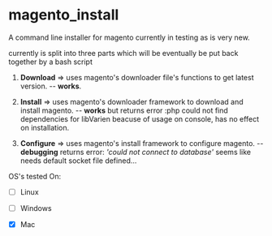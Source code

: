 # magento_install

A command line installer for magento
currently in testing as is very new.

currently is split into three parts which will be eventually be put back together by a bash script

1. **Download** => uses magento's downloader file's functions to get latest version. -- **works**.

2. **Install** => uses magento's downloader framework to download and install magento. -- **works** but returns error
:php could not find dependencies for libVarien beacuse of usage on console, has no effect on installation.

3. **Configure** => uses magento's install framework to configure magento. -- **debugging** returns error:
*'could not connect to database'* seems like needs default socket file defined...

OS's tested On:

- [ ]  Linux

- [ ]  Windows

- [x]  Mac

